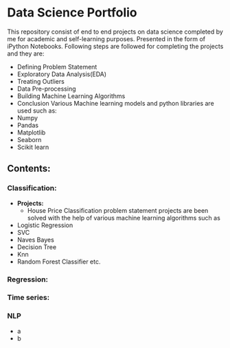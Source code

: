 # Data Science Portfolio
This repository consist of end to end projects on data science completed by me for academic and self-learning purposes. Presented in the form of iPython Notebooks. Following steps are followed for completing the projects and they are:
- Defining Problem Statement
- Exploratory Data Analysis(EDA) 
- Treating Outliers
- Data Pre-processing
- Building Machine Learning Algorithms 
- Conclusion
Various Machine learning models and python libraries are used such as:
- Numpy
- Pandas
- Matplotlib
- Seaborn
- Scikit learn
&nbsp;
&nbsp;

## Contents:
### Classification:
- **Projects:**
  - House Price
Classification problem statement projects are been solved with the help of various machine learning algorithms such as
- Logistic Regression
- SVC
- Naves Bayes
- Decision Tree
- Knn
- Random Forest Classifier etc.
### Regression:
### Time series:
### NLP
- a
- b
